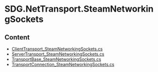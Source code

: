 # SDG.NetTransport.SteamNetworkingSockets
## Content
- [ClientTransport_SteamNetworkingSockets.cs](ClientTransport_SteamNetworkingSockets.cs)
- [ServerTransport_SteamNetworkingSockets.cs](ServerTransport_SteamNetworkingSockets.cs)
- [TransportBase_SteamNetworkingSockets.cs](TransportBase_SteamNetworkingSockets.cs)
- [TransportConnection_SteamNetworkingSockets.cs](TransportConnection_SteamNetworkingSockets.cs)
